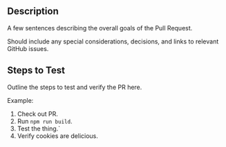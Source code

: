 ## Description

A few sentences describing the overall goals of the Pull Request.

Should include any special considerations, decisions, and links to relevant GitHub issues.

## Steps to Test

Outline the steps to test and verify the PR here.

Example:

1. Check out PR.
1. Run `npm run build`.
1. Test the thing.`
1. Verify cookies are delicious.

